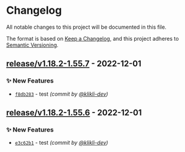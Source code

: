 # Changelog
All notable changes to this project will be documented in this file.

The format is based on [Keep a Changelog](https://keepachangelog.com/en/1.0.0/),
and this project adheres to [Semantic Versioning](https://semver.org/spec/v2.0.0.html).

## [release/v1.18.2-1.55.7] - 2022-12-01
### :sparkles: New Features
- [`f8db283`](https://github.com/klikli-dev/test-gh-actions/commit/f8db2831b63683b386ab4650858b345dc1d321c4) - test *(commit by [@klikli-dev](https://github.com/klikli-dev))*


## [release/v1.18.2-1.55.6] - 2022-12-01
### :sparkles: New Features
- [`e3c62b1`](https://github.com/klikli-dev/test-gh-actions/commit/e3c62b164dae974153bc7bf6e36e3aaf001372b7) - test *(commit by [@klikli-dev](https://github.com/klikli-dev))*


[release/v1.18.2-1.55.6]: https://github.com/klikli-dev/test-gh-actions/compare/release/v1.18.2-1.55.5...release/v1.18.2-1.55.6
[release/v1.18.2-1.55.7]: https://github.com/klikli-dev/test-gh-actions/compare/release/v1.18.2-1.55.6...release/v1.18.2-1.55.7